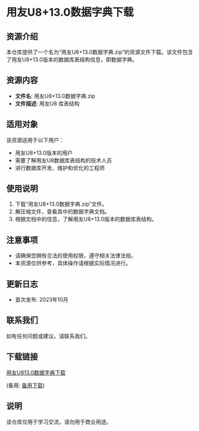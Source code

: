 # 用友U8+13.0数据字典下载

## 资源介绍

本仓库提供了一个名为“用友U8+13.0数据字典.zip”的资源文件下载。该文件包含了用友U8+13.0版本的数据库表结构信息，即数据字典。

## 资源内容

- **文件名**: 用友U8+13.0数据字典.zip
- **文件描述**: 用友U8 库表结构

## 适用对象

该资源适用于以下用户：

- 用友U8+13.0版本的用户
- 需要了解用友U8数据库表结构的技术人员
- 进行数据库开发、维护和优化的工程师

## 使用说明

1. 下载“用友U8+13.0数据字典.zip”文件。
2. 解压缩文件，查看其中的数据字典文档。
3. 根据文档中的信息，了解用友U8+13.0版本的数据库表结构。

## 注意事项

- 请确保您拥有合法的使用权限，遵守相关法律法规。
- 本资源仅供参考，具体操作请根据实际情况进行。

## 更新日志

- 首次发布: 2023年10月

## 联系我们

如有任何问题或建议，请联系我们。

## 下载链接
[用友U813.0数据字典下载](https://pan.quark.cn/s/9245aede18bd) 

(备用: [备用下载](https://pan.baidu.com/s/1jenyIXwt7JYbhI-vuYIBbA?pwd=1234))

## 说明

该仓库仅用于学习交流，请勿用于商业用途。
